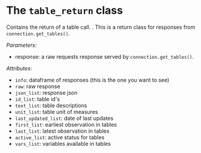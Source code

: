 # The `table_return` class
Contains the return of a table call. . This is a return class for responses from `connection.get_tables()`.

_Parameters:_
* response: a raw requests response served by `connection.get_tables()`.

_Attributes:_
* `info`: dataframe of responses (this is the one you want to see)
* `raw`: raw response
* `json_list`: response json
* `id_list`: table id's
* `text_list`: table descriptions
* `unit_list`: table unit of measures
* `last_updated_list`: date of last updates
* `first_list`: earliest observation in tables
* `last_list`: latest observation in tables
* `active_list`: active status for tables
* `vars_list`: variables available in tables
